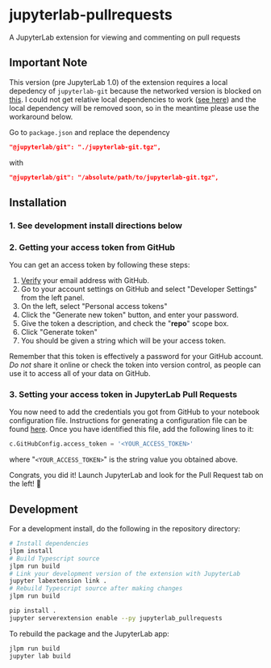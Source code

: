 # jupyterlab-pullrequests

A JupyterLab extension for viewing and commenting on pull requests

## Important Note

This version (pre JupyterLab 1.0) of the extension requires a local depedency of `jupyterlab-git` because the networked version is blocked on [this](https://github.com/jupyterlab/jupyterlab-git/pull/384). I could not get relative local dependencies to work ([see here](https://github.com/jupyterlab/jupyterlab/issues/4599)) and the local dependency will be removed soon, so in the meantime please use the workaround below.

Go to `package.json` and replace the dependency
```json
"@jupyterlab/git": "./jupyterlab-git.tgz",
```
with
```json
"@jupyterlab/git": "/absolute/path/to/jupyterlab-git.tgz",
```

## Installation

### 1. See development install directions below

### 2. Getting your access token from GitHub

You can get an access token by following these steps:

1.  [Verify](https://help.github.com/articles/verifying-your-email-address) your email address with GitHub.
1.  Go to your account settings on GitHub and select "Developer Settings" from the left panel.
1.  On the left, select "Personal access tokens"
1.  Click the "Generate new token" button, and enter your password.
1.  Give the token a description, and check the "**repo**" scope box.
1.  Click "Generate token"
1.  You should be given a string which will be your access token.

Remember that this token is effectively a password for your GitHub account.
_Do not_ share it online or check the token into version control,
as people can use it to access all of your data on GitHub.

### 3. Setting your access token in JupyterLab Pull Requests

You now need to add the credentials you got from GitHub
to your notebook configuration file. Instructions for generating a configuration
file can be found [here](http://jupyter-notebook.readthedocs.io/en/stable/config_overview.html#configure-nbserver).
Once you have identified this file, add the following lines to it:

```python
c.GitHubConfig.access_token = '<YOUR_ACCESS_TOKEN>'
```

where "`<YOUR_ACCESS_TOKEN>`" is the string value you obtained above.

Congrats, you did it! Launch JupyterLab and look for the Pull Request tab on the left! 🎉


## Development

For a development install, do the following in the repository directory:

```bash
# Install dependencies
jlpm install
# Build Typescript source
jlpm run build
# Link your development version of the extension with JupyterLab
jupyter labextension link .
# Rebuild Typescript source after making changes
jlpm run build
```

```bash
pip install .
jupyter serverextension enable --py jupyterlab_pullrequests
```

To rebuild the package and the JupyterLab app:

```bash
jlpm run build
jupyter lab build
```

